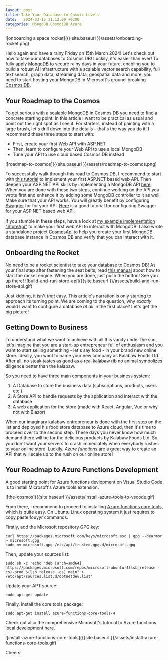 ```yaml
---
layout: post
title: Take Your Database to Cosmic Levels
date:   2024-03-15 11.12.00 +0200
categories: MongoDB CosmosDB Azure
---
```


![onboarding a space rocket]({{ site.baseurl }}/assets/onboarding-rocket.png)

Hello again and have a rainy Friday on 15th March 2024! Let's check out how to take our databases to Cosmos DB! Luckily, it's easier than ever! To fully apply [MongoDB](https://www.mongodb.com/) to secure rainy days in your future, enabling you to build a robust AI infrastructure with a scalable vector search capability, full text search, graph data, streaming data, geospatial data and more,
you need to start hosting your MongoDB in Microsoft's ground-breaking [Cosmos DB](https://learn.microsoft.com/en-us/azure/cosmos-db/introduction).

## Your Roadmap to the Cosmos 
To get serious with a scalable MongoDB in Cosmos DB you need to find a concrete starting point. In this article I want to be practical as usual and point out the right spot as I see it.  For starters, instead of painting with a large brush, let's drill down into the details - that's the way you do it! I recommend these three steps to start with:

* First, create your first Web API with ASP.NET
* Then, learn to configure your Web API to use a local MongoDB
* Tune your API to use cloud based Cosmos DB instead

![roadmap-to-cosmos]({{site.baseurl }}/assets/roadmap-to-cosmos.png)

To successfully walk through this road to Cosmos DB, I recommend to start with [this tutorial](https://learn.microsoft.com/en-us/aspnet/core/tutorials/first-web-api?view=aspnetcore-8.0&amp;tabs=visual-studio-code) to implement your first ASP.NET based web API.
Then deepen your ASP.NET API skills by implementing a MongoDB API [here](https://learn.microsoft.com/en-us/aspnet/core/tutorials/first-mongo-app).
When you are done with these two steps, continue working on the API you wrote first and enhance it by adding some MongoDB controller to it as well.
Make sure that your API works. You will greatly benefit by configuring [Swagger](https://swagger.io/) for for your API. [Here](https://learn.microsoft.com/en-us/aspnet/core/tutorials/web-api-help-pages-using-swagger?view=aspnetcore-8.0) is a good tutorial for configuring Swagger for your ASP.NET based web API.

If you stumble in these steps, have a look at [my example implementation "StoreApi"](https://github.com/develprr/StoreApi) to make your first web API to interact with MongoDB! I also wrote a standalone project [CosmosApi](https://github.com/develprr/CosmosApi) to help you create your first MongoDB database instance in Cosmos DB and verify that you can interact with it.

## Onboarding the Rocket
No need to be a rocket scientist to take your database to Cosmos DB! As your final step after fastening the seat belts, read [this manual](https://learn.microsoft.com/en-us/azure/cosmos-db/mongodb/quickstart-dotnet?tabs=azure-cli%2Cwindows) about how to start the rocket engine.
When you are done, just push the button! See you up there! ![build-and-run-store-api]({{site.baseurl }}/assets/build-and-run-store-api.gif)

Just kidding, it isn't *that* easy. This article's narration is only starting to approach its turning point. We are coming to the question, why *exactly* would I want to configure
a database *at all* in the first place? Let's get the big picture!

## Getting Down to Business

To understand what we want to achieve with all this vanity under the sun, let's imagine that you are
a start-up entrepreneur full of enthusiasm and you want to start selling something - let's say food - in your brand new online store. Ideally, you want to name your new company as Kalabaw Foods Ltd. After all, ~~no steak tastes as good as a real kalabaw rib~~ no animal symbolizes diligence better than the kalabaw.

So you need to have three main components in your business system:

1. A Database to store the business data (subscriptions, products, users etc.)
2. A Store API to handle requests by the application and interact with the database
3. A web application for the store (made with React, Angular, Vue or why not with Blazor)

When our imaginary kalabaw entrepreneur is done with the first step on the list and deployed his food store database to Azure cloud, then it's time to proceed over to the second step. These days
you never know how much demand there will be for the delicious products by Kalabaw Foods Ltd.
So you don't want your servers to crash immediately when everybody rushes to your online store.
Luckily, *Azure functions* are a great way to create an API that will scale up to the rush on our online store!

## Your Roadmap to Azure Functions Development

A good starting point for Azure functions devlopment on Visual Studio Code is to 
install Microsoft's Azure tools extension.

![the-cosmos]({{site.baseurl }}/assets/install-azure-tools-to-vscode.gif)

From there, I recommend to proceed to installing [Azure functions core tools](https://github.com/Azure/azure-functions-core-tools/blob/v4.x/README.md#linux), which is quite easy. On Ubuntu Linux operating system it just requires to copy paste fouyyr commands.

Firstly, add the Microsoft repository GPG key:
```
curl https://packages.microsoft.com/keys/microsoft.asc | gpg --dearmor > microsoft.gpg
sudo mv microsoft.gpg /etc/apt/trusted.gpg.d/microsoft.gpg
```
Then, update your sources list:
```
sudo sh -c 'echo "deb [arch=amd64] https://packages.microsoft.com/repos/microsoft-ubuntu-$(lsb_release -cs)-prod $(lsb_release -cs) main" > /etc/apt/sources.list.d/dotnetdev.list'
```
Update your APT source:
```
sudo apt-get update
```
Finally, install the core tools package:
```
sudo apt-get install azure-functions-core-tools-4
```

Check out also the comprehensive Microsoft's tutorial to Azure functions local development [here](https://learn.microsoft.com/en-us/azure/azure-functions/functions-run-local?tabs=linux%2Cisolated-process%2Cnode-v4%2Cpython-v2%2Chttp-trigger%2Ccontainer-apps&pivots=programming-language-csharp).

![install-azure-functions-core-tools]({{site.baseurl }}/assets/install-azure-functions-core-tools.gif)

Cheers!
